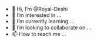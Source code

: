 - 👋 Hi, I’m @Royal-Deshi
- 👀 I’m interested in ...
- 🌱 I’m currently learning ...
- 💞️ I’m looking to collaborate on ...
- 📫 How to reach me ...

<!---
Royal-Deshi/Royal-Deshi is a ✨ special ✨ repository because its `README.md` (this file) appears on your GitHub profile.
You can click the Preview link to take a look at your changes.
--->
